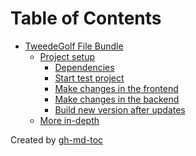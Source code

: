 
Table of Contents
=================

   * [TweedeGolf File Bundle](#tweedegolf-file-bundle)
      * [Project setup](#project-setup)
         * [Dependencies](#dependencies)
         * [Start test project](#start-test-project)
         * [Make changes in the frontend](#make-changes-in-the-frontend)
         * [Make changes in the backend](#make-changes-in-the-backend)
         * [Build new version after updates](#build-new-version-after-updates)
      * [More in-depth](#more-in-depth)

Created by [gh-md-toc](https://github.com/ekalinin/github-markdown-toc)
